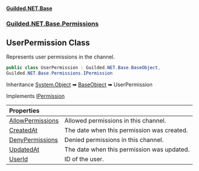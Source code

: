 
#### [Guilded.NET.Base](Guilded_NET_Base 'Guilded_NET_Base')
### [Guilded.NET.Base.Permissions](Guilded_NET_Base#Guilded_NET_Base_Permissions 'Guilded.NET.Base.Permissions')
## UserPermission Class
Represents user permissions in the channel.  
```csharp
public class UserPermission : Guilded.NET.Base.BaseObject,
Guilded.NET.Base.Permissions.IPermission
```

Inheritance [System.Object](https://docs.microsoft.com/en-us/dotnet/api/System.Object 'System.Object') &#x27A1; [BaseObject](BaseObject 'Guilded.NET.Base.BaseObject') &#x27A1; UserPermission  

Implements [IPermission](IPermission 'Guilded.NET.Base.Permissions.IPermission')  

| Properties | |
| :--- | :--- |
| [AllowPermissions](UserPermission_AllowPermissions 'Guilded.NET.Base.Permissions.UserPermission.AllowPermissions') | Allowed permissions in this channel.<br/> |
| [CreatedAt](UserPermission_CreatedAt 'Guilded.NET.Base.Permissions.UserPermission.CreatedAt') | The date when this permission was created.<br/> |
| [DenyPermissions](UserPermission_DenyPermissions 'Guilded.NET.Base.Permissions.UserPermission.DenyPermissions') | Denied permissions in this channel.<br/> |
| [UpdatedAt](UserPermission_UpdatedAt 'Guilded.NET.Base.Permissions.UserPermission.UpdatedAt') | The date when this permission was updated.<br/> |
| [UserId](UserPermission_UserId 'Guilded.NET.Base.Permissions.UserPermission.UserId') | ID of the user.<br/> |
